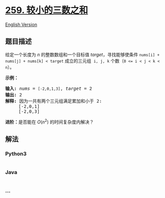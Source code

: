 # [259. 较小的三数之和](https://leetcode-cn.com/problems/3sum-smaller)

[English Version](/solution/0200-0299/0259.3Sum%20Smaller/README_EN.md)

## 题目描述

<!-- 这里写题目描述 -->
<p>给定一个长度为 <em>n</em> 的整数数组和一个目标值<em> target</em>，寻找能够使条件 <code>nums[i] + nums[j] + nums[k] < target</code> 成立的三元组  <code>i, j, k</code> 个数（<code>0 <= i < j < k < n</code>）。</p>

<p><strong>示例：</strong></p>

<pre><strong>输入: </strong><em>nums</em> = <code>[-2,0,1,3]</code>, <em>target</em> = 2
<strong>输出: </strong>2 
<strong>解释: </strong>因为一共有两个三元组满足累加和小于 2:
     [-2,0,1]
     [-2,0,3]
</pre>

<p><strong>进阶：</strong>是否能在 <em>O</em>(<em>n</em><sup>2</sup>) 的时间复杂度内解决？</p>

## 解法

<!-- 这里可写通用的实现逻辑 -->

<!-- tabs:start -->

### **Python3**

<!-- 这里可写当前语言的特殊实现逻辑 -->

```python

```

### **Java**

<!-- 这里可写当前语言的特殊实现逻辑 -->

```java

```

### **...**

```

```

<!-- tabs:end -->
